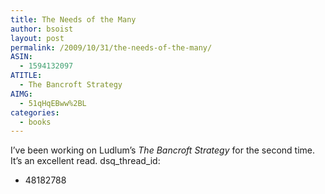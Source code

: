 ```yaml
---
title: The Needs of the Many
author: bsoist
layout: post
permalink: /2009/10/31/the-needs-of-the-many/
ASIN:
  - 1594132097
ATITLE:
  - The Bancroft Strategy
AIMG:
  - 51qHqEBww%2BL
categories:
  - books
---
```

I&#8217;ve been working on Ludlum&#8217;s *The Bancroft Strategy* for the second time. It&#8217;s an excellent read.
dsq_thread_id:
  - 48182788